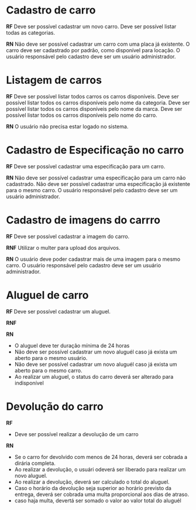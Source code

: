 # Cadastro de carro

**RF**
Deve ser possível cadastrar um novo carro.
Deve ser possível listar todas as categorias.

**RN**
Não deve ser possível cadastrar um carro com uma placa já existente.
O carro deve ser cadastrado por padrâo, como disponível para locação.
O usuário responsável pelo cadastro deve ser um usuário administrador.


# Listagem de carros

**RF**
Deve ser possível listar todos carros os carros disponíveis.
Deve ser possível listar todos os carros disponíveis pelo nome da categoria.
Deve ser possível listar todos os carros disponíveis pelo nome da marca.
Deve ser possível listar todos os carros disponíveis pelo nome do carro.

**RN**
O usuário não precisa estar logado no sistema.


# Cadastro de Especificação no carro

**RF**
Deve ser possível cadastrar uma especificação para um carro.

**RN**
Não deve ser possível cadastrar uma especificação para um carro não cadastrado.
Não deve ser possível cadastrar uma especificação já existente para o mesmo carro.
O usuário responsável pelo cadastro deve ser um usuário administrador.


# Cadastro de imagens do carrro

**RF**
Deve ser possível cadastrar a imagem do carro.

**RNF**
Utilizar o multer para upload dos arquivos.

**RN**
O usuário deve poder cadastrar mais de uma imagem para o mesmo carro.
O usuário responsável pelo cadastro deve ser um usuário administrador.


# Aluguel de carro

**RF**
Deve ser possível cadastrar um aluguel.

**RNF**

**RN**
- O aluguel deve ter duração mínima de 24 horas
- Não deve ser possível cadastrar um novo aluguél caso já exista um aberto para o mesmo usuário.
- Não deve ser possível cadastrar um novo aluguél caso já exista um aberto para o mesmo carro.
- Ao realizar um aluguel, o status do carro deverá ser alterado para indisponível


# Devolução do carro

**RF**
- Deve ser possível realizar a devolução de um carro


**RN**
- Se o carro for devolvido com menos de 24 horas, deverá ser cobrada a dirária completa.
- Ao realizar a devolução, o usuári odeverá ser liberado para realizar um novo aluguel.
- Ao realizar a devolução, deverá ser calculado o total do aluguel.
- Caso o horário da devolução seja superior ao horário previsto da entrega, deverá ser cobrada uma multa proporcional aos dias de atraso.
- caso haja multa, devertá ser somado o valor ao valor total do aluguél
